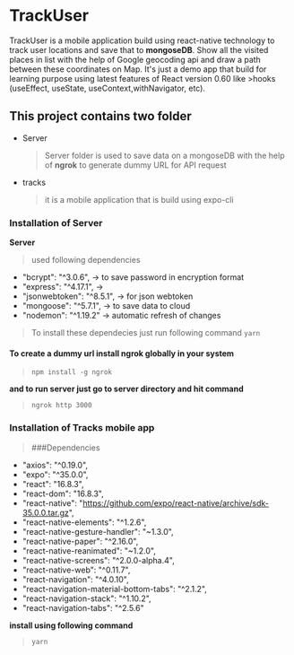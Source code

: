 # TrackUser

TrackUser is a mobile application build using react-native technology to track user locations and save that to **mongoseDB**. Show all the visited places in list with the help of Google geocoding api and draw a path between these coordinates on Map. It's just a demo app that build for learning purpose using latest features of React version 0.60 like >hooks (useEffect, useState, useContext,withNavigator, etc).

## This project contains two folder
* Server
  > Server folder is used to save data on a mongoseDB with the help of **ngrok** to generate dummy URL for API request
* tracks
  > it is a mobile application that is build using expo-cli
### Installation of Server
**Server** 
> used following dependencies
* "bcrypt": "^3.0.6", -> to save password in encryption format
* "express": "^4.17.1", -> 
* "jsonwebtoken": "^8.5.1", -> for json webtoken
* "mongoose": "^5.7.1", -> to save data to cloud
* "nodemon": "^1.19.2" -> automatic refresh of changes

> To install these dependecies just run following command
>```yarn ```

#### To create a dummy url install ngrok globally in your system

>```npm install -g ngrok```

**and to run server just go to server directory and hit command**

>```ngrok http 3000```

### Installation of Tracks mobile app
>###Dependencies
*  "axios": "^0.19.0",
*    "expo": "^35.0.0",
*   "react": "16.8.3",
*    "react-dom": "16.8.3",
*    "react-native": "https://github.com/expo/react-native/archive/sdk-35.0.0.tar.gz",
*    "react-native-elements": "^1.2.6",
*    "react-native-gesture-handler": "~1.3.0",
*    "react-native-paper": "^2.16.0",
*    "react-native-reanimated": "~1.2.0",
*    "react-native-screens": "^2.0.0-alpha.4",
*    "react-native-web": "^0.11.7",
*   "react-navigation": "^4.0.10",
*    "react-navigation-material-bottom-tabs": "^2.1.2",
*    "react-navigation-stack": "^1.10.2",
*    "react-navigation-tabs": "^2.5.6"

**install using following command**
 >```yarn```

 